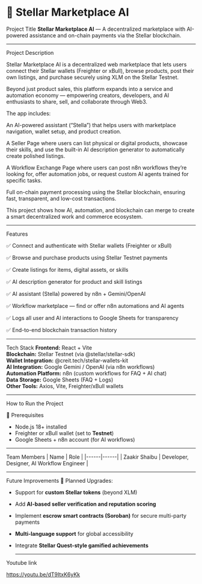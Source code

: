 
# 🌟 Stellar Marketplace AI

Project Title
**Stellar Marketplace AI** — A decentralized marketplace with AI-powered assistance and on-chain payments via the Stellar blockchain.

---

 Project Description

Stellar Marketplace AI is a decentralized web marketplace that lets users connect their Stellar wallets (Freighter or xBull), browse products, post their own listings, and purchase securely using XLM on the Stellar Testnet.

Beyond just product sales, this platform expands into a service and automation economy — empowering creators, developers, and AI enthusiasts to share, sell, and collaborate through Web3.

The app includes:

An AI-powered assistant (“Stella”) that helps users with marketplace navigation, wallet setup, and product creation.

A Seller Page where users can list physical or digital products, showcase their skills, and use the built-in AI description generator to automatically create polished listings.

A Workflow Exchange Page where users can post n8n workflows they’re looking for, offer automation jobs, or request custom AI agents trained for specific tasks.

Full on-chain payment processing using the Stellar blockchain, ensuring fast, transparent, and low-cost transactions.

This project shows how AI, automation, and blockchain can merge to create a smart decentralized work and commerce ecosystem.

---

Features

✅ Connect and authenticate with Stellar wallets (Freighter or xBull)

✅ Browse and purchase products using Stellar Testnet payments

✅ Create listings for items, digital assets, or skills

✅ AI description generator for product and skill listings

✅ AI assistant (Stella) powered by n8n + Gemini/OpenAI

✅ Workflow marketplace — find or offer n8n automations and AI agents

✅ Logs all user and AI interactions to Google Sheets for transparency

✅ End-to-end blockchain transaction history 

---

Tech Stack
**Frontend:** React + Vite  
**Blockchain:** Stellar Testnet (via @stellar/stellar-sdk)  
**Wallet Integration:** @creit.tech/stellar-wallets-kit  
**AI Integration:** Google Gemini / OpenAI (via n8n workflows)  
**Automation Platform:** n8n (custom workflows for FAQ + AI chat)  
**Data Storage:** Google Sheets (FAQ + Logs)  
**Other Tools:** Axios, Vite, Freighter/xBull wallets  

---

How to Run the Project

 🧩 Prerequisites
- Node.js 18+ installed  
- Freighter or xBull wallet (set to **Testnet**)  
- Google Sheets + n8n account (for AI workflows)  

---

Team Members
| Name | Role |
|------|------|
| Zaakir Shaibu | Developer, Designer, AI Workflow Engineer |

---

Future Improvements
🚀 Planned Upgrades:
- Support for **custom Stellar tokens** (beyond XLM)
- Add **AI-based seller verification and reputation scoring**
- Implement **escrow smart contracts (Soroban)** for secure multi-party payments
- **Multi-language support** for global accessibility
- Integrate **Stellar Quest-style gamified achievements**

  ---

Youtube link

https://youtu.be/dT9ItxK6yKk

